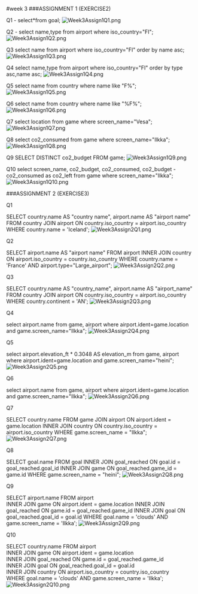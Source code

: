 #week 3
###ASSIGNMENT 1 (EXERCISE2)

Q1 - 
select*from goal;
![Week3Assign1Q1.png](Week3Assign1Q1.png)


Q2 - 
select name,type from airport where iso_country="FI";
![Week3Assign1Q2.png](Week3Assign1Q2.png)


Q3
select name from airport where iso_country="FI" order by name asc;
![Week3Assign1Q3.png](Week3Assign1Q3.png)


Q4
select name,type from airport where iso_country="FI" order by type asc,name asc;
![Week3Assign1Q4.png](Week3Assign1Q4.png)


Q5
select name from country where name like "F%";
![Week3Assign1Q5.png](Week3Assign1Q5.png)


Q6
select name from country where name like "%F%";
![Week3Assign1Q6.png](Week3Assign1Q6.png)


Q7
select location from game where screen_name="Vesa";
![Week3Assign1Q7.png](Week3Assign1Q7.png)


Q8
select co2_consumed from game where screen_name="Ilkka";
![Week3Assign1Q8.png](Week3Assign1Q8.png)


Q9
SELECT DISTINCT co2_budget FROM game;
![Week3Assign1Q9.png](Week3Assign1Q9.png)


Q10
select screen_name, co2_budget, co2_consumed, co2_budget - co2_consumed as co2_left from game where screen_name="Ilkka";
![Week3Assign1Q10.png](Week3Assign1Q10.png)



###ASSIGNMENT 2 (EXERCISE3)

Q1

SELECT country.name AS "country name", airport.name AS "airport name" 
FROM country JOIN airport ON country.iso_country = airport.iso_country 
WHERE country.name = 'Iceland';
![Week3Assign2Q1.png](Week3Assign2Q1.png)

Q2

SELECT airport.name AS "airport name" FROM airport INNER JOIN 
country ON airport.iso_country = country.iso_country 
WHERE country.name = 'France' AND airport.type="Large_airport";
![Week3Assign2Q2.png](Week3Assign2Q2.png)


Q3

SELECT country.name AS "country_name", airport.name AS "airport_name" 
FROM country JOIN airport ON country.iso_country = airport.iso_country 
WHERE country.continent = 'AN';
![Week3Assign2Q3.png](Week3Assign2Q3.png)


Q4

select airport.name from game, airport 
where airport.ident=game.location and game.screen_name="Ilkka";
![Week3Assign2Q4.png](Week3Assign2Q4.png)


Q5

select airport.elevation_ft * 0.3048 AS elevation_m from game, 
airport where airport.ident=game.location and 
game.screen_name="heini";
![Week3Assign2Q5.png](Week3Assign2Q5.png)


Q6

select airport.name from game, airport 
where airport.ident=game.location and game.screen_name="Ilkka";
![Week3Assign2Q6.png](Week3Assign2Q6.png)


Q7

SELECT country.name FROM game 
JOIN airport ON airport.ident = game.location 
INNER JOIN country ON country.iso_country = airport.iso_country 
WHERE game.screen_name = "Ilkka";
![Week3Assign2Q7.png](Week3Assign2Q7.png)


Q8

SELECT goal.name FROM goal 
INNER JOIN goal_reached ON goal.id = goal_reached.goal_id
INNER JOIN game ON goal_reached.game_id = game.id
WHERE game.screen_name = "heini";
![Week3Assign2Q8.png](Week3Assign2Q8.png)


Q9

SELECT airport.name FROM airport  
INNER JOIN game ON airport.ident = game.location 
INNER JOIN goal_reached ON game.id = goal_reached.game_id
INNER JOIN goal ON goal_reached.goal_id = goal.id
WHERE goal.name = 'clouds'
AND game.screen_name = 'Ilkka';
![Week3Assign2Q9.png](Week3Assign2Q9.png)


Q10

SELECT country.name FROM airport  
INNER JOIN game ON airport.ident = game.location  
INNER JOIN goal_reached ON game.id = goal_reached.game_id  
INNER JOIN goal ON goal_reached.goal_id = goal.id  
INNER JOIN country ON airport.iso_country = country.iso_country  
WHERE goal.name = 'clouds' AND game.screen_name = 'Ilkka';
![Week3Assign2Q10.png](Week3Assign2Q10.png)




